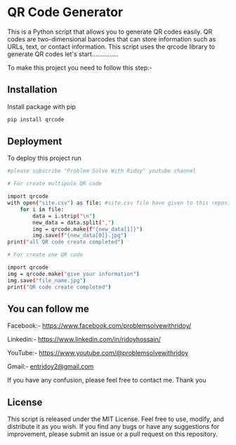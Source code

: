 
# QR Code Generator

This is a Python script that allows you to generate QR codes easily. QR codes are two-dimensional barcodes that can store information such as URLs, text, or contact information. This script uses the qrcode library to generate QR codes
let's start...............

To make this project you need to follow this step:-










## Installation

Install package with pip

```bash
pip install qrcode

```
    
## Deployment

To deploy this project run

```bash
#please subscribe "Problem Solve With Ridoy" youtube channel

# For create multipole QR code 

import qrcode
with open("site.csv") as file: #site.csv file have given to this repository.
    for i in file:
        data = i.strip("\n")
        new_data = data.split(",")
        img = qrcode.make(f"{new_data[1]}")
        img.save(f"{new_data[0]}.jpg")
print("all QR code create completed")
```
```bash
# For create one QR code

import qrcode
img = qrcode.make("give your information")
img.save("file_name.jpg")
print("QR code create completed")
```





## You can follow me

Facebook:- https://www.facebook.com/problemsolvewithridoy/

Linkedin:- https://www.linkedin.com/in/ridoyhossain/

YouTube:- https://www.youtube.com/@problemsolvewithridoy

Gmail:- entridoy2@gmail.com

If you have any confusion, please feel free to contact me. Thank you


## License
This script is released under the MIT License. Feel free to use, modify, and distribute it as you wish. If you find any bugs or have any suggestions for improvement, please submit an issue or a pull request on this repository.

